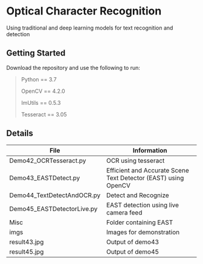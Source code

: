 # Optical Character Recognition
Using traditional and deep learning models for text recognition and detection
## Getting Started
Download the repository and use the following to run: 
> Python == 3.7
>
> OpenCV == 4.2.0
>
> ImUtils == 0.5.3
>
> Tesseract == 3.05
>
## Details
| File | Information |
|-------|------------|
| Demo42_OCRTesseract.py  | OCR using tesseract  | 
| Demo43_EASTDetect.py  | Efficient and Accurate Scene Text Detector (EAST) using OpenCV | 
| Demo44_TextDetectAndOCR.py  | Detect and Recognize | 
| Demo45_EASTDetectorLive.py  | EAST detection using live camera feed | 
| Misc  | Folder containing EAST | 
| imgs  | Images for demonstration  | 
| result43.jpg  | Output of demo43 | 
| result45.jpg  | Output of demo45 | 
